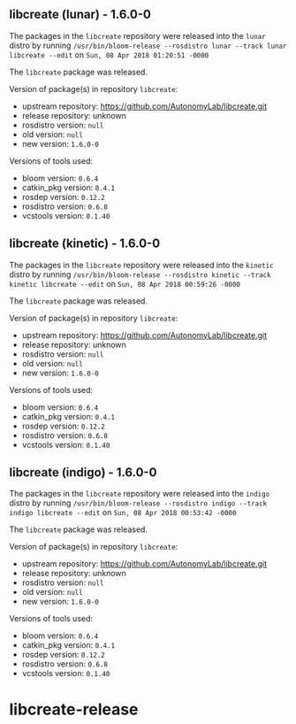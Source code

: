 ## libcreate (lunar) - 1.6.0-0

The packages in the `libcreate` repository were released into the `lunar` distro by running `/usr/bin/bloom-release --rosdistro lunar --track lunar libcreate --edit` on `Sun, 08 Apr 2018 01:20:51 -0000`

The `libcreate` package was released.

Version of package(s) in repository `libcreate`:

- upstream repository: https://github.com/AutonomyLab/libcreate.git
- release repository: unknown
- rosdistro version: `null`
- old version: `null`
- new version: `1.6.0-0`

Versions of tools used:

- bloom version: `0.6.4`
- catkin_pkg version: `0.4.1`
- rosdep version: `0.12.2`
- rosdistro version: `0.6.8`
- vcstools version: `0.1.40`


## libcreate (kinetic) - 1.6.0-0

The packages in the `libcreate` repository were released into the `kinetic` distro by running `/usr/bin/bloom-release --rosdistro kinetic --track kinetic libcreate --edit` on `Sun, 08 Apr 2018 00:59:26 -0000`

The `libcreate` package was released.

Version of package(s) in repository `libcreate`:

- upstream repository: https://github.com/AutonomyLab/libcreate.git
- release repository: unknown
- rosdistro version: `null`
- old version: `null`
- new version: `1.6.0-0`

Versions of tools used:

- bloom version: `0.6.4`
- catkin_pkg version: `0.4.1`
- rosdep version: `0.12.2`
- rosdistro version: `0.6.8`
- vcstools version: `0.1.40`


## libcreate (indigo) - 1.6.0-0

The packages in the `libcreate` repository were released into the `indigo` distro by running `/usr/bin/bloom-release --rosdistro indigo --track indigo libcreate --edit` on `Sun, 08 Apr 2018 00:53:42 -0000`

The `libcreate` package was released.

Version of package(s) in repository `libcreate`:

- upstream repository: https://github.com/AutonomyLab/libcreate.git
- release repository: unknown
- rosdistro version: `null`
- old version: `null`
- new version: `1.6.0-0`

Versions of tools used:

- bloom version: `0.6.4`
- catkin_pkg version: `0.4.1`
- rosdep version: `0.12.2`
- rosdistro version: `0.6.8`
- vcstools version: `0.1.40`


# libcreate-release